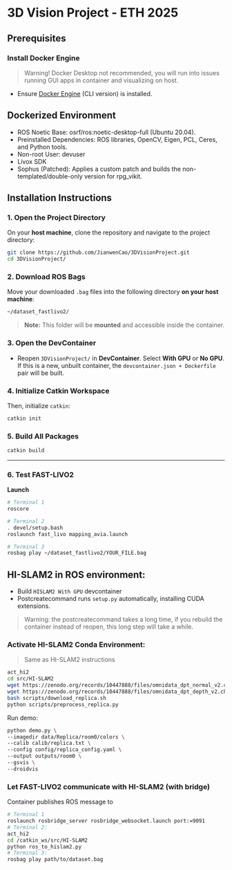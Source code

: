 # 3D Vision Project - ETH 2025

## Prerequisites
### Install Docker Engine
> Warning! Docker Desktop not recommended, you will run into issues running GUI apps in container and visualizing on host.
- Ensure [Docker Engine](https://docs.docker.com/engine/install/) (CLI version) is installed.


## Dockerized Environment
- ROS Noetic Base: osrf/ros:noetic-desktop-full (Ubuntu 20.04).
- Preinstalled Dependencies: ROS libraries, OpenCV, Eigen, PCL, Ceres, and Python tools.
- Non-root User: devuser
- Livox SDK
- Sophus (Patched): Applies a custom patch and builds the non-templated/double-only version for rpg_vikit.

## Installation Instructions

### 1. Open the Project Directory
On your **host machine**, clone the repository and navigate to the project directory:

```bash
git clone https://github.com/JianwenCao/3DVisionProject.git
cd 3DVisionProject/
```

### 2. Download ROS Bags
Move your downloaded `.bag` files into the following directory **on your host machine**:

```bash
~/dataset_fastlivo2/
```

> **Note:** This folder will be **mounted** and accessible inside the container.

### 3. Open the DevContainer
- Reopen `3DVisionProject/` in **DevContainer**. Select **With GPU** or **No GPU**. If this is a new, unbuilt container, the `devcontainer.json + Dockerfile` pair will be built.

### 4. Initialize Catkin Workspace
Then, initialize `catkin`:

```bash
catkin init
```

### 5. Build All Packages
```bash
catkin build
```

---

### 6. Test **FAST-LIVO2** 
**Launch**
```bash
# Terminal 1
roscore

# Terminal 2
. devel/setup.bash
roslaunch fast_livo mapping_avia.launch

# Terminal 3
rosbag play ~/dataset_fastlivo2/YOUR_FILE.bag
```


## HI-SLAM2 in ROS environment:
- Build `HISLAM2 With GPU` devcontainer
- Postcreatecommand runs `setup.py` automatically, installing CUDA extensions.
> Warning: the postcreatecommand takes a long time, if you rebuild the container instead of reopen, this long step will take a while.
### Activate HI-SLAM2 Conda Environment:
>Same as HI-SLAM2 instructions
```bash
act_hi2
cd src/HI-SLAM2
wget https://zenodo.org/records/10447888/files/omnidata_dpt_normal_v2.ckpt -P pretrained_models
wget https://zenodo.org/records/10447888/files/omnidata_dpt_depth_v2.ckpt -P pretrained_models
bash scripts/download_replica.sh
python scripts/preprocess_replica.py
```
Run demo:
```bash
python demo.py \
--imagedir data/Replica/room0/colors \
--calib calib/replica.txt \
--config config/replica_config.yaml \
--output outputs/room0 \
--gsvis \
--droidvis
```

### Let FAST-LIVO2 communicate with HI-SLAM2 (with bridge)
Container publishes ROS message to 
```bash
# Terminal 1
roslaunch rosbridge_server rosbridge_websocket.launch port:=9091
# Terminal 2:
act_hi2
cd /catkin_ws/src/HI-SLAM2
python ros_to_hislam2.py
# Terminal 3:
rosbag play path/to/dataset.bag
```

<!-- Run ros listener version:
python demo_ros.py \
--imagedir data/Replica/room0/colors \
--calib calib/replica.txt \
--config config/replica_config.yaml \
--output outputs/room0 -->
